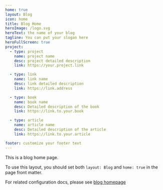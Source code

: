 ```yaml
---
home: true
layout: Blog
icon: home
title: Blog Home
heroImage: /logo.svg
heroText: the name of your blog
tagline: You can put your slogan here
heroFullScreen: true
project:
  - type: project
    name: project name
    desc: project detailed description
    link: https://your.project.link

  - type: link
    name: link name
    desc: link detailed description
    link: https://link.address

  - type: book
    name: book name
    desc: Detailed description of the book
    link: https://link.to.your.book

  - type: article
    name: article name
    desc: Detailed description of the article
    link: https://link.to.your.article

footer: customize your footer text
---
```


This is a blog home page.

To use this layout, you should set both `layout: Blog` and `home: true` in the page front matter.

For related configuration docs, please see [blog homepage](https://vuepress-theme-hope.github.io/v2/guide/blog/home/)
